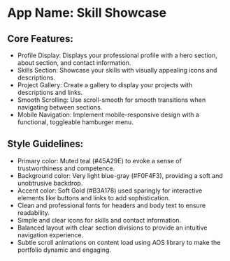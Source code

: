 # **App Name**: Skill Showcase

## Core Features:

- Profile Display: Displays your professional profile with a hero section, about section, and contact information.
- Skills Section: Showcase your skills with visually appealing icons and descriptions.
- Project Gallery: Create a gallery to display your projects with descriptions and links.
- Smooth Scrolling: Use scroll-smooth for smooth transitions when navigating between sections.
- Mobile Navigation: Implement mobile-responsive design with a functional, toggleable hamburger menu.

## Style Guidelines:

- Primary color: Muted teal (#45A29E) to evoke a sense of trustworthiness and competence.
- Background color: Very light blue-gray (#F0F4F3), providing a soft and unobtrusive backdrop.
- Accent color: Soft Gold (#B3A178) used sparingly for interactive elements like buttons and links to add sophistication.
- Clean and professional fonts for headers and body text to ensure readability.
- Simple and clear icons for skills and contact information.
- Balanced layout with clear section divisions to provide an intuitive navigation experience.
- Subtle scroll animations on content load using AOS library to make the portfolio dynamic and engaging.
